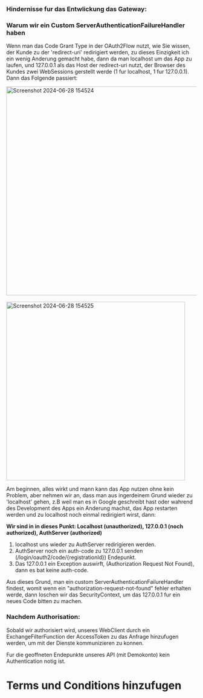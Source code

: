### Hindernisse fur das Entwlickung das Gateway:

### Warum wir ein Custom ServerAuthenticationFailureHandler haben

Wenn man das Code Grant Type in der OAuth2Flow nutzt, wie Sie wissen, der Kunde zu der 'redirect-uri' redirigiert werden, zu dieses Einzigkeit ich ein wenig Anderung gemacht habe, dann da man localhost um das App zu laufen, und 127.0.0.1 als das Host der redirect-uri nutzt, der Browser des Kundes zwei WebSessions gerstellt werde (1 fur localhost, 1 fur 127.0.0.1). Dann das Folgende passiert:

<img width="553" alt="Screenshot 2024-06-28 154524" src="https://github.com/dmsosa/microservices/assets/112881114/539e0988-6b00-4ed1-8565-8662117a73bc">
<br/>
<br/>
<img width="473" alt="Screenshot 2024-06-28 154525" src="https://github.com/dmsosa/microservices/assets/112881114/bb2b603c-2b94-4d23-9681-76772e9bd340">

Am beginnen, alles wirkt und mann kann das App nutzen ohne kein Problem, aber nehmen wir an, dass man aus ingerdeinem Grund wieder zu 'localhost' gehen, z.B weil man es in Google geschreibt hast oder wahrend des Development des Apps ein Anderung machst, das App restarten werden und zu localhost noch einmal redirigiert wirst, dann:

**Wir sind in in dieses Punkt: Localhost (unauthorized), 127.0.0.1 (noch authorized), AuthServer (authorized)**

1. localhost uns wieder zu AuthServer redirigieren werden.
2. AuthServer noch ein auth-code zu 127.0.0.1 senden (/login/oauth2/code/{registrationId}) Endepunkt.
3. Das 127.0.0.1 ein Exception auswirft, (Authorization Request Not Found), dann es bat keine auth-code.

Aus dieses Grund, man ein custom ServerAuthenticationFailureHandler findest, womit wenn ein "authorization-request-not-found" fehler erhalten werde, dann loschen wir das SecurityContext, um das 127.0.0.1 fur ein neues Code bitten zu machen.


### Nachdem Authorisation: 
Sobald wir authorisiert wird, unseres WebClient durch ein ExchangeFilterFunction der AccessToken zu das Anfrage hinzufugen werden, um mit der Dienste kommunizieren zu konnen.

Fur die geoffneten Endepunkte unseres API (mit Demokonto) kein Authentication notig ist.

# Terms und Conditions hinzufugen
